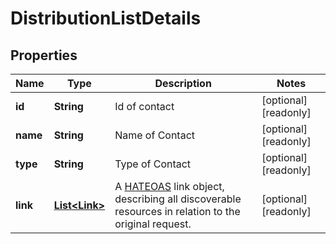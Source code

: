 

# DistributionListDetails


## Properties

| Name | Type | Description | Notes |
|------------ | ------------- | ------------- | -------------|
|**id** | **String** | Id of contact |  [optional] [readonly] |
|**name** | **String** | Name of Contact |  [optional] [readonly] |
|**type** | **String** | Type of Contact |  [optional] [readonly] |
|**link** | [**List&lt;Link&gt;**](Link.md) | A [HATEOAS](https://en.wikipedia.org/wiki/HATEOAS) link object, describing all discoverable resources in relation to the original request. |  [optional] [readonly] |



